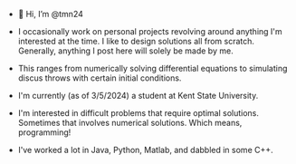 - 👋 Hi, I’m @tmn24
- I occasionally work on personal projects revolving around anything I'm interested at the time. I like to design solutions all from scratch. Generally, anything I post here will solely be made by me.
- This ranges from numerically solving differential equations to simulating discus throws with certain initial conditions.
- I'm currently (as of 3/5/2024) a student at Kent State University.
- I'm interested in difficult problems that require optimal solutions. Sometimes that involves numerical solutions. Which means, programming!

- I've worked a lot in Java, Python, Matlab, and dabbled in some C++.
